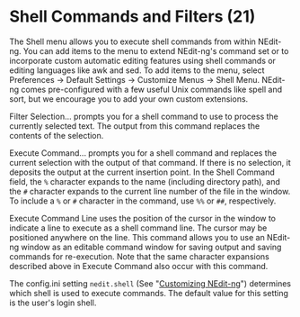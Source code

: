 # Shell Commands and Filters (21)

The Shell menu allows you to execute shell commands from within
NEdit-ng. You can add items to the menu to extend NEdit-ng's command set
or to incorporate custom automatic editing features using shell commands
or editing languages like awk and sed. To add items to the menu, select
Preferences &rarr; Default Settings &rarr; Customize Menus &rarr; Shell
Menu. NEdit-ng comes pre-configured with a few useful Unix commands like
spell and sort, but we encourage you to add your own custom extensions.

Filter Selection... prompts you for a shell command to use to process
the currently selected text. The output from this command replaces the
contents of the selection.

Execute Command... prompts you for a shell command and replaces the
current selection with the output of that command. If there is no
selection, it deposits the output at the current insertion point. In the
Shell Command field, the `%` character expands to the name (including
directory path), and the `#` character expands to the current line
number of the file in the window. To include a `%` or `#` character in
the command, use `%%` or `##`, respectively.

Execute Command Line uses the position of the cursor in the window to
indicate a line to execute as a shell command line. The cursor may be
positioned anywhere on the line. This command allows you to use an
NEdit-ng window as an editable command window for saving output and
saving commands for re-execution. Note that the same character
expansions described above in Execute Command also occur with this
command.

The config.ini setting `nedit.shell` (See "[Customizing NEdit-ng](28)")
determines which shell is used to execute commands. The default value
for this setting is the user's login shell.
